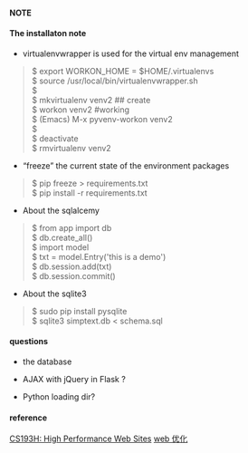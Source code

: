 ####  NOTE

#### The installaton note
* virtualenvwrapper is used for the virtual env management  
> $ export WORKON_HOME = $HOME/.virtualenvs  
  $ source /usr/local/bin/virtualenvwrapper.sh  
  $   
  $ mkvirtualenv venv2 ## create   
  $ workon venv2 #working   
  $ (Emacs) M-x pyvenv-workon venv2   
  $   
  $ deactivate   
  $ rmvirtualenv venv2   

* “freeze” the current state of the environment packages   
> $ pip freeze > requirements.txt   
  $ pip install -r requirements.txt   

* About the sqlalcemy  
> $ from app import db  
  $ db.create_all()  
  $ import model  
  $ txt = model.Entry('this is a demo')  
  $ db.session.add(txt)  
  $ db.session.commit() 
 
* About the sqlite3 
> $ sudo pip install pysqlite  
  $ sqlite3 simptext.db < schema.sql  
                                 

#### questions
* the database

* AJAX with jQuery in Flask ?

* Python loading dir?


#### reference
[CS193H: High Performance Web Sites](http://cs193h.stevesouders.com/)
[web 优化](http://www.vpsee.com/2009/06/web-front-optimise/)

 
  
